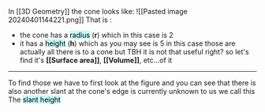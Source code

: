 
In [[3D Geometry]] the cone looks like:
![[Pasted image 20240401144221.png]]
That is :
- the cone has a <mark style="background: #ABF7F7A6;">radius</mark> (**r**) which in this case is 2
- it has a <mark style="background: #ABF7F7A6;">height</mark> (**h**) which as you may see is 5 in this case 
those are actually all there is to a cone but TBH it is not that useful right?
so let's find it's **[[Surface area]]**, **[[Volume]]**, etc...of it
___
To find those we have to first look at the figure and you can see that there is also another slant  at the cone's edge is currently unknown to us we call this The <mark style="background: #ABF7F7A6;">slant height</mark>
